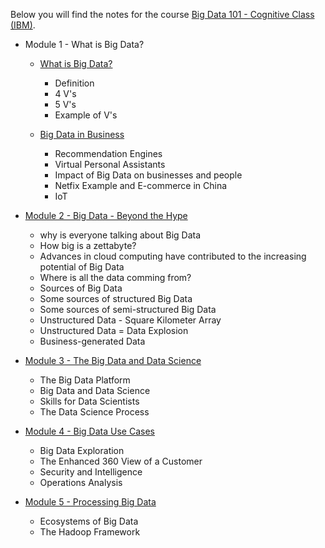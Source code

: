Below you will find the notes for the course [Big Data 101 - Cognitive Class (IBM)](https://cognitiveclass.ai/courses/what-is-big-data/).

* Module 1 - What is Big Data?
	* [What is Big Data?](https://github.com/Dibakarroy1997/eternal-learning/tree/master/Big%20Data%20101/What%20is%20Big%20Data%3F/What%20is%20Big%20Data%3F)
		* Definition
		* 4 V's
		* 5 V's
		* Example of V's
		
	* [Big Data in Business](https://github.com/Dibakarroy1997/eternal-learning/tree/master/Big%20Data%20101/What%20is%20Big%20Data%3F/Big%20Data%20in%20Business)
		* Recommendation Engines
		* Virtual Personal Assistants
		* Impact of Big Data on businesses and people
		* Netfix Example and E-commerce in China
		* IoT

* [Module 2 - Big Data - Beyond the Hype](https://github.com/Dibakarroy1997/eternal-learning/tree/master/Big%20Data%20101/Beyond%20the%20Hype)
	* why is everyone talking about Big Data	
	* How big is a zettabyte?	
	* Advances in cloud computing have contributed to the increasing potential of Big Data	
	* Where is all the data comming from?	
	* Sources of Big Data	
	* Some sources of structured Big Data	
	* Some sources of semi-structured Big Data
	* Unstructured Data - Square Kilometer Array
	* Unstructured Data = Data Explosion
	* Business-generated Data

* [Module 3 - The Big Data and Data Science](https://github.com/Dibakarroy1997/eternal-learning/tree/master/Big%20Data%20101/Big%20Data%20and%20Data%20Science)
	* The Big Data Platform
	* Big Data and Data Science
	* Skills for Data Scientists
	* The Data Science Process

* [Module 4 - Big Data Use Cases](https://github.com/Dibakarroy1997/eternal-learning/tree/master/Big%20Data%20101/Big%20Data%20Use%20Cases)
	* Big Data Exploration
	* The Enhanced 360 View of a Customer
	* Security and Intelligence
	* Operations Analysis

* [Module 5 - Processing Big Data](https://github.com/Dibakarroy1997/eternal-learning/tree/master/Big%20Data%20101/Processing%20Big%20Data)
	* Ecosystems of Big Data
	* The Hadoop Framework